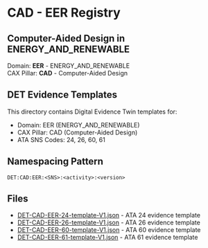 # CAD - EER Registry

## Computer-Aided Design in ENERGY_AND_RENEWABLE

Domain: **EER** - ENERGY_AND_RENEWABLE  
CAX Pillar: **CAD** - Computer-Aided Design

## DET Evidence Templates

This directory contains Digital Evidence Twin templates for:
- Domain: EER (ENERGY_AND_RENEWABLE)
- CAX Pillar: CAD (Computer-Aided Design)
- ATA SNS Codes: 24, 26, 60, 61

## Namespacing Pattern
```
DET:CAD:EER:<SNS>:<activity>:<version>
```

## Files
- [DET-CAD-EER-24-template-V1.json](DET-CAD-EER-24-template-V1.json) - ATA 24 evidence template
- [DET-CAD-EER-26-template-V1.json](DET-CAD-EER-26-template-V1.json) - ATA 26 evidence template
- [DET-CAD-EER-60-template-V1.json](DET-CAD-EER-60-template-V1.json) - ATA 60 evidence template
- [DET-CAD-EER-61-template-V1.json](DET-CAD-EER-61-template-V1.json) - ATA 61 evidence template

